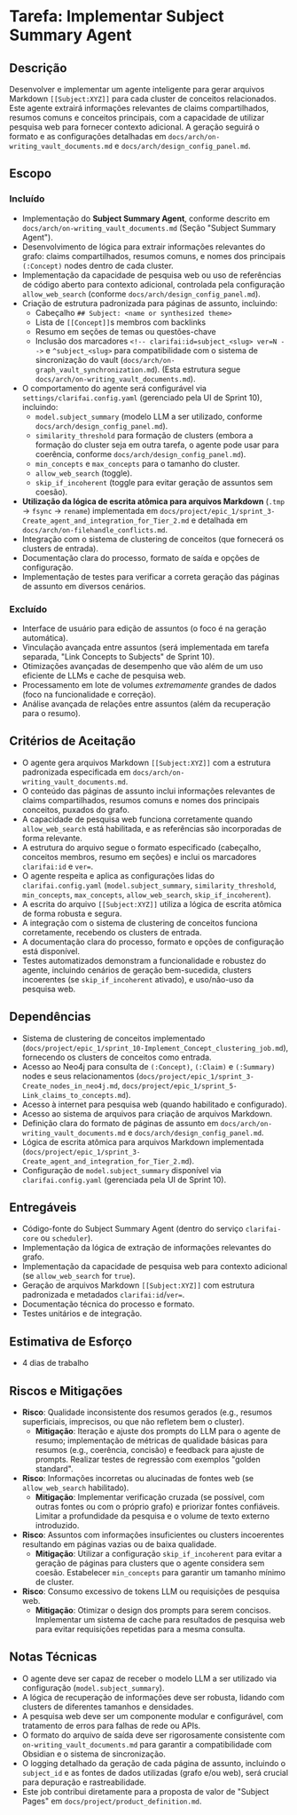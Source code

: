 # Tarefa: Implementar Subject Summary Agent

## Descrição
Desenvolver e implementar um agente inteligente para gerar arquivos Markdown `[[Subject:XYZ]]` para cada cluster de conceitos relacionados. Este agente extrairá informações relevantes de claims compartilhados, resumos comuns e conceitos principais, com a capacidade de utilizar pesquisa web para fornecer contexto adicional. A geração seguirá o formato e as configurações detalhadas em `docs/arch/on-writing_vault_documents.md` e `docs/arch/design_config_panel.md`.

## Escopo

### Incluído
- Implementação do **Subject Summary Agent**, conforme descrito em `docs/arch/on-writing_vault_documents.md` (Seção "Subject Summary Agent").
- Desenvolvimento de lógica para extrair informações relevantes do grafo: claims compartilhados, resumos comuns, e nomes dos principais `(:Concept)` nodes dentro de cada cluster.
- Implementação da capacidade de pesquisa web ou uso de referências de código aberto para contexto adicional, controlada pela configuração `allow_web_search` (conforme `docs/arch/design_config_panel.md`).
- Criação de estrutura padronizada para páginas de assunto, incluindo:
  - Cabeçalho `## Subject: <name or synthesized theme>`
  - Lista de `[[Concept]]`s membros com backlinks
  - Resumo em seções de temas ou questões-chave
  - Inclusão dos marcadores `<!-- clarifai:id=subject_<slug> ver=N -->` e `^subject_<slug>` para compatibilidade com o sistema de sincronização do vault (`docs/arch/on-graph_vault_synchronization.md`).
  (Esta estrutura segue `docs/arch/on-writing_vault_documents.md`).
- O comportamento do agente será configurável via `settings/clarifai.config.yaml` (gerenciado pela UI de Sprint 10), incluindo:
  - `model.subject_summary` (modelo LLM a ser utilizado, conforme `docs/arch/design_config_panel.md`).
  - `similarity_threshold` para formação de clusters (embora a formação do cluster seja em outra tarefa, o agente pode usar para coerência, conforme `docs/arch/design_config_panel.md`).
  - `min_concepts` e `max_concepts` para o tamanho do cluster.
  - `allow_web_search` (toggle).
  - `skip_if_incoherent` (toggle para evitar geração de assuntos sem coesão).
- **Utilização da lógica de escrita atômica para arquivos Markdown** (`.tmp` → `fsync` → `rename`) implementada em `docs/project/epic_1/sprint_3-Create_agent_and_integration_for_Tier_2.md` e detalhada em `docs/arch/on-filehandle_conflicts.md`.
- Integração com o sistema de clustering de conceitos (que fornecerá os clusters de entrada).
- Documentação clara do processo, formato de saída e opções de configuração.
- Implementação de testes para verificar a correta geração das páginas de assunto em diversos cenários.

### Excluído
- Interface de usuário para edição de assuntos (o foco é na geração automática).
- Vinculação avançada entre assuntos (será implementada em tarefa separada, "Link Concepts to Subjects" de Sprint 10).
- Otimizações avançadas de desempenho que vão além de um uso eficiente de LLMs e cache de pesquisa web.
- Processamento em lote de volumes *extremamente* grandes de dados (foco na funcionalidade e correção).
- Análise avançada de relações entre assuntos (além da recuperação para o resumo).

## Critérios de Aceitação
- O agente gera arquivos Markdown `[[Subject:XYZ]]` com a estrutura padronizada especificada em `docs/arch/on-writing_vault_documents.md`.
- O conteúdo das páginas de assunto inclui informações relevantes de claims compartilhados, resumos comuns e nomes dos principais conceitos, puxados do grafo.
- A capacidade de pesquisa web funciona corretamente quando `allow_web_search` está habilitada, e as referências são incorporadas de forma relevante.
- A estrutura do arquivo segue o formato especificado (cabeçalho, conceitos membros, resumo em seções) e inclui os marcadores `clarifai:id` e `ver=`.
- O agente respeita e aplica as configurações lidas do `clarifai.config.yaml` (`model.subject_summary`, `similarity_threshold`, `min_concepts`, `max_concepts`, `allow_web_search`, `skip_if_incoherent`).
- A escrita do arquivo `[[Subject:XYZ]]` utiliza a lógica de escrita atômica de forma robusta e segura.
- A integração com o sistema de clustering de conceitos funciona corretamente, recebendo os clusters de entrada.
- A documentação clara do processo, formato e opções de configuração está disponível.
- Testes automatizados demonstram a funcionalidade e robustez do agente, incluindo cenários de geração bem-sucedida, clusters incoerentes (se `skip_if_incoherent` ativado), e uso/não-uso da pesquisa web.

## Dependências
- Sistema de clustering de conceitos implementado (`docs/project/epic_1/sprint_10-Implement_Concept_clustering_job.md`), fornecendo os clusters de conceitos como entrada.
- Acesso ao Neo4j para consulta de `(:Concept)`, `(:Claim)` e `(:Summary)` nodes e seus relacionamentos (`docs/project/epic_1/sprint_3-Create_nodes_in_neo4j.md`, `docs/project/epic_1/sprint_5-Link_claims_to_concepts.md`).
- Acesso à internet para pesquisa web (quando habilitado e configurado).
- Acesso ao sistema de arquivos para criação de arquivos Markdown.
- Definição clara do formato de páginas de assunto em `docs/arch/on-writing_vault_documents.md` e `docs/arch/design_config_panel.md`.
- Lógica de escrita atômica para arquivos Markdown implementada (`docs/project/epic_1/sprint_3-Create_agent_and_integration_for_Tier_2.md`).
- Configuração de `model.subject_summary` disponível via `clarifai.config.yaml` (gerenciada pela UI de Sprint 10).

## Entregáveis
- Código-fonte do Subject Summary Agent (dentro do serviço `clarifai-core` ou `scheduler`).
- Implementação da lógica de extração de informações relevantes do grafo.
- Implementação da capacidade de pesquisa web para contexto adicional (se `allow_web_search` for `true`).
- Geração de arquivos Markdown `[[Subject:XYZ]]` com estrutura padronizada e metadados `clarifai:id`/`ver=`.
- Documentação técnica do processo e formato.
- Testes unitários e de integração.

## Estimativa de Esforço
- 4 dias de trabalho

## Riscos e Mitigações
- **Risco**: Qualidade inconsistente dos resumos gerados (e.g., resumos superficiais, imprecisos, ou que não refletem bem o cluster).
  - **Mitigação**: Iteração e ajuste dos prompts do LLM para o agente de resumo; implementação de métricas de qualidade básicas para resumos (e.g., coerência, concisão) e feedback para ajuste de prompts. Realizar testes de regressão com exemplos "golden standard".
- **Risco**: Informações incorretas ou alucinadas de fontes web (se `allow_web_search` habilitado).
  - **Mitigação**: Implementar verificação cruzada (se possível, com outras fontes ou com o próprio grafo) e priorizar fontes confiáveis. Limitar a profundidade da pesquisa e o volume de texto externo introduzido.
- **Risco**: Assuntos com informações insuficientes ou clusters incoerentes resultando em páginas vazias ou de baixa qualidade.
  - **Mitigação**: Utilizar a configuração `skip_if_incoherent` para evitar a geração de páginas para clusters que o agente considera sem coesão. Estabelecer `min_concepts` para garantir um tamanho mínimo de cluster.
- **Risco**: Consumo excessivo de tokens LLM ou requisições de pesquisa web.
  - **Mitigação**: Otimizar o design dos prompts para serem concisos. Implementar um sistema de cache para resultados de pesquisa web para evitar requisições repetidas para a mesma consulta.

## Notas Técnicas
- O agente deve ser capaz de receber o modelo LLM a ser utilizado via configuração (`model.subject_summary`).
- A lógica de recuperação de informações deve ser robusta, lidando com clusters de diferentes tamanhos e densidades.
- A pesquisa web deve ser um componente modular e configurável, com tratamento de erros para falhas de rede ou APIs.
- O formato do arquivo de saída deve ser rigorosamente consistente com `on-writing_vault_documents.md` para garantir a compatibilidade com Obsidian e o sistema de sincronização.
- O logging detalhado da geração de cada página de assunto, incluindo o `subject_id` e as fontes de dados utilizadas (grafo e/ou web), será crucial para depuração e rastreabilidade.
- Este job contribui diretamente para a proposta de valor de "Subject Pages" em `docs/project/product_definition.md`.
